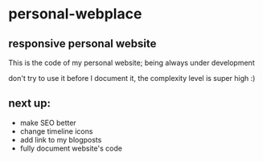 # personal-webplace
## responsive personal website

This is the code of my personal website; being always under development 

don't try to use it before I document it, the complexity level is super high :)

**next up**: 
-------------------------------

* make SEO better
* change timeline icons
* add link to my blogposts
* fully document website's code

